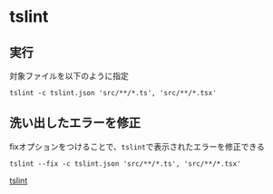 # tslint

## 実行

対象ファイルを以下のように指定

```
tslint -c tslint.json 'src/**/*.ts', 'src/**/*.tsx'
```

## 洗い出したエラーを修正

fixオプションをつけることで、`tslint`で表示されたエラーを修正できる

```
tslint --fix -c tslint.json 'src/**/*.ts', 'src/**/*.tsx'
```

[tslint][*1]

[*1]:https://github.com/palantir/tslint#usage